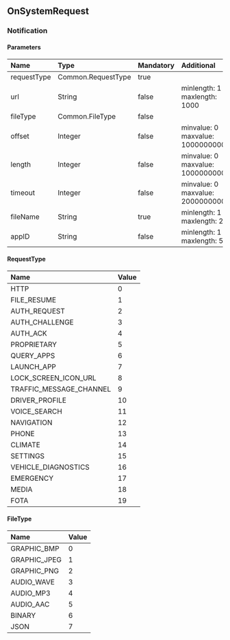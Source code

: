 ## OnSystemRequest

### Notification
#### Parameters
|Name|Type|Mandatory|Additional|Description|
|:---|:---|:--------|:---------|:----------|
|requestType|Common.RequestType|true|||
|url|String|false|minlength: 1<br>maxlength: 1000||
|fileType|Common.FileType|false|||
|offset|Integer|false|minvalue: 0<br>maxvalue: 100000000000||
|length|Integer|false|minvalue: 0<br>maxvalue: 100000000000||
|timeout|Integer|false|minvalue: 0<br>maxvalue: 2000000000||
|fileName|String|true|minlength: 1<br>maxlength: 255||
|appID|String|false|minlength: 1<br>maxlength: 50||
#### RequestType
|Name|Value|
|:---|:----|
|HTTP|0|
|FILE_RESUME|1|
|AUTH_REQUEST|2|
|AUTH_CHALLENGE|3|
|AUTH_ACK|4|
|PROPRIETARY|5|
|QUERY_APPS|6|
|LAUNCH_APP|7|
|LOCK_SCREEN_ICON_URL|8|
|TRAFFIC_MESSAGE_CHANNEL|9|
|DRIVER_PROFILE|10|
|VOICE_SEARCH|11|
|NAVIGATION|12|
|PHONE|13|
|CLIMATE|14|
|SETTINGS|15|
|VEHICLE_DIAGNOSTICS|16|
|EMERGENCY|17|
|MEDIA|18|
|FOTA|19|
#### FileType
|Name|Value|
|:---|:----|
|GRAPHIC_BMP|0|
|GRAPHIC_JPEG|1|
|GRAPHIC_PNG|2|
|AUDIO_WAVE|3|
|AUDIO_MP3|4|
|AUDIO_AAC|5|
|BINARY|6|
|JSON|7|
